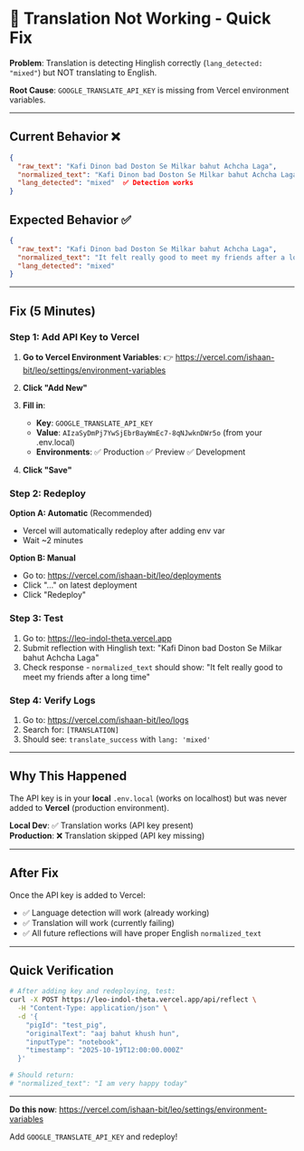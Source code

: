 # 🔧 Translation Not Working - Quick Fix

**Problem**: Translation is detecting Hinglish correctly (`lang_detected: "mixed"`) but NOT translating to English.

**Root Cause**: `GOOGLE_TRANSLATE_API_KEY` is missing from Vercel environment variables.

---

## Current Behavior ❌

```json
{
  "raw_text": "Kafi Dinon bad Doston Se Milkar bahut Achcha Laga",
  "normalized_text": "Kafi Dinon bad Doston Se Milkar bahut Achcha Laga",  ❌ Not translated
  "lang_detected": "mixed"  ✅ Detection works
}
```

## Expected Behavior ✅

```json
{
  "raw_text": "Kafi Dinon bad Doston Se Milkar bahut Achcha Laga",
  "normalized_text": "It felt really good to meet my friends after a long time",  ✅ Translated!
  "lang_detected": "mixed"
}
```

---

## Fix (5 Minutes)

### Step 1: Add API Key to Vercel

1. **Go to Vercel Environment Variables**:
   👉 https://vercel.com/ishaan-bit/leo/settings/environment-variables

2. **Click "Add New"**

3. **Fill in**:
   - **Key**: `GOOGLE_TRANSLATE_API_KEY`
   - **Value**: `AIzaSyDmPj7YwSjEbrBayWmEc7-8qNJwknDWr5o` (from your .env.local)
   - **Environments**: ✅ Production ✅ Preview ✅ Development

4. **Click "Save"**

### Step 2: Redeploy

**Option A: Automatic** (Recommended)
- Vercel will automatically redeploy after adding env var
- Wait ~2 minutes

**Option B: Manual**
- Go to: https://vercel.com/ishaan-bit/leo/deployments
- Click "..." on latest deployment
- Click "Redeploy"

### Step 3: Test

1. Go to: https://leo-indol-theta.vercel.app
2. Submit reflection with Hinglish text: "Kafi Dinon bad Doston Se Milkar bahut Achcha Laga"
3. Check response - `normalized_text` should show: "It felt really good to meet my friends after a long time"

### Step 4: Verify Logs

1. Go to: https://vercel.com/ishaan-bit/leo/logs
2. Search for: `[TRANSLATION]`
3. Should see: `translate_success` with `lang: 'mixed'`

---

## Why This Happened

The API key is in your **local** `.env.local` (works on localhost) but was never added to **Vercel** (production environment).

**Local Dev**: ✅ Translation works (API key present)  
**Production**: ❌ Translation skipped (API key missing)

---

## After Fix

Once the API key is added to Vercel:

- ✅ Language detection will work (already working)
- ✅ Translation will work (currently failing)
- ✅ All future reflections will have proper English `normalized_text`

---

## Quick Verification

```bash
# After adding key and redeploying, test:
curl -X POST https://leo-indol-theta.vercel.app/api/reflect \
  -H "Content-Type: application/json" \
  -d '{
    "pigId": "test_pig",
    "originalText": "aaj bahut khush hun",
    "inputType": "notebook",
    "timestamp": "2025-10-19T12:00:00.000Z"
  }'

# Should return:
# "normalized_text": "I am very happy today"
```

---

**Do this now**: https://vercel.com/ishaan-bit/leo/settings/environment-variables

Add `GOOGLE_TRANSLATE_API_KEY` and redeploy!
